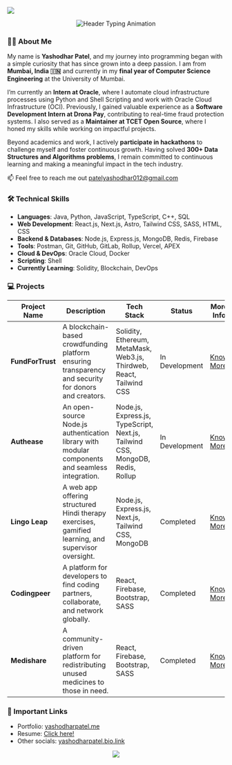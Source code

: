 <img src="https://user-images.githubusercontent.com/73097560/115834477-dbab4500-a447-11eb-908a-139a6edaec5c.gif"><br/>

<div align="center">
  <img src="https://readme-typing-svg.herokuapp.com?font=Fira+Code&weight=600&size=28&duration=3000&pause=1000&color=FFFFFF&center=true&vCenter=true&width=800&lines=Hi+%F0%9F%91%8B%2C+I'm+Yashodhar+Patel" alt="Header Typing Animation" />
</div>

### 🧑‍💻 About Me

My name is **Yashodhar Patel**, and my journey into programming began with a simple curiosity that has since grown into a deep passion. I am from **Mumbai, India 🇮🇳** and currently in my **final year of Computer Science Engineering** at the University of Mumbai.

I’m currently an **Intern at Oracle**, where I automate cloud infrastructure processes using Python and Shell Scripting and work with Oracle Cloud Infrastructure (OCI). Previously, I gained valuable experience as a **Software Development Intern at Drona Pay**, contributing to real-time fraud protection systems. I also served as a **Maintainer at TCET Open Source**, where I honed my skills while working on impactful projects.

Beyond academics and work, I actively **participate in hackathons** to challenge myself and foster continuous growth. Having solved **300+ Data Structures and Algorithms problems**, I remain committed to continuous learning and making a meaningful impact in the tech industry.

📫 Feel free to reach me out patelyashodhar012@gmail.com

### 🛠️ Technical Skills  

- **Languages**: Java, Python, JavaScript, TypeScript, C++, SQL  
- **Web Development**: React.js, Next.js, Astro, Tailwind CSS, SASS, HTML, CSS  
- **Backend & Databases**: Node.js, Express.js, MongoDB, Redis, Firebase  
- **Tools**: Postman, Git, GitHub, GitLab, Rollup, Vercel, APEX  
- **Cloud & DevOps**: Oracle Cloud, Docker
- **Scripting**: Shell  
- **Currently Learning**: Solidity, Blockchain, DevOps


### 💻 Projects  

| Project Name        | Description | Tech Stack | Status | More Info |
|--------------------|-------------|------------|--------|-----------|
| **FundForTrust**   | A blockchain-based crowdfunding platform ensuring transparency and security for donors and creators. | Solidity, Ethereum, MetaMask, Web3.js, Thirdweb, React, Tailwind CSS | In Development | [Know More](https://drive.google.com/file/d/1e8T6awd7yYmZnF4yR3y2y_l2oRKlJubJ/view?usp=sharing) |
| **Authease**       | An open-source Node.js authentication library with modular components and seamless integration. | Node.js, Express.js, TypeScript, Next.js, Tailwind CSS, MongoDB, Redis, Rollup | In Development | [Know More](https://docs.google.com/document/d/18-8rOahuLzFEiHm6i_c9V5fHqA4sYOuEFaQlb3JAqyY/edit?usp=sharing) |
| **Lingo Leap**     | A web app offering structured Hindi therapy exercises, gamified learning, and supervisor oversight. | Node.js, Express.js, Next.js, Tailwind CSS, MongoDB | Completed | [Know More](https://docs.google.com/document/d/1K-LTq3XryjIPmVbhVND0o27JOETyU58s100DRQWR0LU/edit?usp=sharing) |
| **Codingpeer**     | A platform for developers to find coding partners, collaborate, and network globally. | React, Firebase, Bootstrap, SASS | Completed | [Know More](https://docs.google.com/document/d/1zLnrslIAHrNhGUnz19i4geDIjRlwXXubk9R3CR4d7cU/edit?usp=sharing) |
| **Medishare**      | A community-driven platform for redistributing unused medicines to those in need. | React, Firebase, Bootstrap, SASS | Completed | [Know More](https://docs.google.com/document/d/1Rx2ty7P9X-XrZ9wUuoP-pXHtnz57gqR8usIACd9EBYI/edit?usp=sharing) |


### 🔗 Important Links

- Portfolio: [yashodharpatel.me](https://links.cdhiraj40.dev/)
- Resume: [Click here!](https://shorturl.at/tA458)
- Other socials: [yashodharpatel.bio.link](https://yashodharpatel.bio.link/)

<div align="center">
  <a href="mailto:patelyashodhar012@gmail.com">
    <img src="https://img.shields.io/badge/-Let's%20Talk!-blueviolet?style=for-the-badge&logo=telegram&logoColor=white" />
  </a>
</div>
